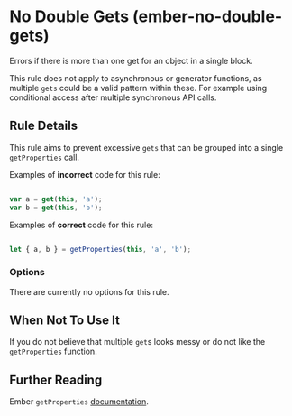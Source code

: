 # No Double Gets (ember-no-double-gets)

Errors if there is more than one get for an object in a single block.

This rule does not apply to asynchronous or generator functions, as multiple `gets` could be a valid pattern within these. For example using conditional access after multiple synchronous API calls.

## Rule Details

This rule aims to prevent excessive `gets` that can be grouped into a single `getProperties` call. 

Examples of **incorrect** code for this rule:

```js

var a = get(this, 'a');
var b = get(this, 'b');

```

Examples of **correct** code for this rule:

```js

let { a, b } = getProperties(this, 'a', 'b');

```

### Options

There are currently no options for this rule.

## When Not To Use It

If you do not believe that multiple `get`s looks messy or do not like the `getProperties` function.

## Further Reading

Ember `getProperties` [documentation](https://emberjs.com/api/ember/release/functions/@ember%2Fobject/getProperties).
